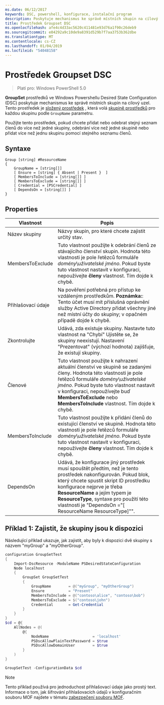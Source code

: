 ```yaml
---
ms.date: 06/12/2017
keywords: DSC, powershell, konfigurace, instalační program
description: Poskytuje mechanismus ke správě místních skupin na cílový uzel.
title: Prostředek Groupset DSC
ms.openlocfilehash: afe4c4d33ac5620c411481e93d76a1f90c26deb9
ms.sourcegitcommit: e04292a9c10de9a8391d529b7f7aa3753b362dbe
ms.translationtype: MT
ms.contentlocale: cs-CZ
ms.lasthandoff: 01/04/2019
ms.locfileid: "54048158"
---
```

# <a name="dsc-groupset-resource"></a>Prostředek Groupset DSC

> Platí pro: Windows PowerShell 5.0

**GroupSet** prostředků ve Windows Powershellu Desired State Configuration (DSC) poskytuje mechanismus ke správě místních skupin na cílový uzel. Tento prostředek je [složený prostředek](../../../resources/authoringResourceComposite.md) , která volá [skupině prostředků](groupResource.md) pro každou skupinu podle `GroupName` parametru.

Použijte tento prostředek, pokud chcete přidat nebo odebrat stejný seznam členů do více než jedné skupiny, odebrání více než jedné skupině nebo přidat více než jednu skupinu pomocí stejného seznamu členů.

## <a name="syntax"></a>Syntaxe

```
Group [string] #ResourceName
{
    GroupName = [string[]]
    [ Ensure = [string] { Absent | Present }  ]
    [ MembersToInclude = [string[]] ]
    [ MembersToExclude = [string[]] ]
    [ Credential = [PSCredential] ]
    [ DependsOn = [string[]] ]
}
```

## <a name="properties"></a>Properties

|  Vlastnost  |  Popis   |
|---|---|
| Název skupiny| Názvy skupin, pro které chcete zajistit určitý stav.|
| MembersToExclude| Tuto vlastnost použijte k odebrání členů ze stávajícího členství skupin. Hodnota této vlastnosti je pole řetězců formuláře *domény*\\*uživatelské jméno*. Pokud byste tuto vlastnost nastavit v konfiguraci, nepoužívejte **členy** vlastnost. Tím dojde k chybě.|
| Přihlašovací údaje| Na pověření potřebná pro přístup ke vzdáleným prostředkům. **Poznámka:**: Tento účet musí mít příslušná oprávnění služby Active Directory přidat všechny jiné než místní účty do skupiny; v opačném případě dojde k chybě.
| Zkontrolujte| Udává, zda existuje skupiny. Nastavte tuto vlastnost na "Chybí" Ujistěte se, že skupiny neexistují. Nastavení "Prezentovat" (výchozí hodnota) zajišťuje, že existují skupiny.|
| Členové| Tuto vlastnost použijte k nahrazení aktuální členství ve skupině se zadanými členy. Hodnota této vlastnosti je pole řetězců formuláře *domény*\\*uživatelské jméno*. Pokud byste tuto vlastnost nastavit v konfiguraci, nepoužívejte buď **MembersToExclude** nebo **MembersToInclude** vlastnost. Tím dojde k chybě.|
| MembersToInclude| Tuto vlastnost použijte k přidání členů do existující členství ve skupině. Hodnota této vlastnosti je pole řetězců formuláře *domény*\\*uživatelské jméno*. Pokud byste tuto vlastnost nastavit v konfiguraci, nepoužívejte **členy** vlastnost. Tím dojde k chybě.|
| DependsOn | Udává, že konfigurace jiný prostředek musí spouštět předtím, než je tento prostředek nakonfigurován. Pokud blok, který chcete spustit skript ID prostředku konfigurace nejprve je třeba __ResourceName__ a jejím typem je __ResourceType__, syntaxe pro použití této vlastnosti je "DependsOn ="[ ResourceName ResourceType]"".|

## <a name="example-1-ensuring-groups-are-present"></a>Příklad 1: Zajistit, že skupiny jsou k dispozici

Následující příklad ukazuje, jak zajistit, aby byly k dispozici dvě skupiny s názvem "myGroup" a "myOtherGroup".

```powershell
configuration GroupSetTest
{
    Import-DscResource -ModuleName PSDesiredStateConfiguration
    Node localhost
    {
        GroupSet GroupSetTest
        {
            GroupName        = @("myGroup", "myOtherGroup")
            Ensure           = "Present"
            MembersToInclude = @("contoso\alice", "contoso\bob")
            MembersToExclude = $("contoso\john")
            Credential       = Get-Credential
        }
    }
}
$cd = @{
    AllNodes = @(
        @{
            NodeName                    = 'localhost'
            PSDscAllowPlainTextPassword = $true
            PSDscAllowDomainUser        = $true
        }
    )
}

GroupSetTest -ConfigurationData $cd
```

> [!NOTE]
> Tento příklad používá pro jednoduchost přihlašovací údaje jako prostý text. Informace o tom, jak šifrování přihlašovacích údajů v konfiguračním souboru MOF najdete v tématu [zabezpečení souboru MOF](../../../pull-server/secureMOF.md).
